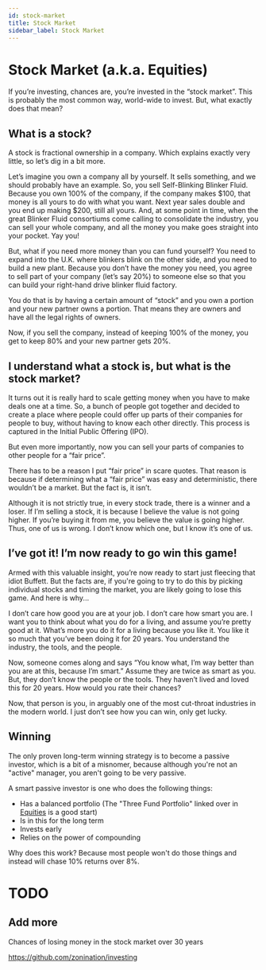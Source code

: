 ```yaml
---
id: stock-market
title: Stock Market
sidebar_label: Stock Market
---
```

# Stock Market (a.k.a. Equities)

If you’re investing, chances are, you’re invested in the “stock market”.  This is probably the most common way, world-wide to invest.  But, what exactly does that mean?

## What is a stock?
A stock is fractional ownership in a company.  Which explains exactly very little, so let’s dig in a bit more.

Let’s imagine you own a company all by yourself.  It sells something, and we should probably have an example.  So, you sell Self-Blinking Blinker Fluid.  Because you own 100% of the company, if the company makes $100, that money is all yours to do with what you want.  Next year sales double and you end up making $200, still all yours.  And, at some point in time, when the great Blinker Fluid consortiums come calling to consolidate the industry, you can sell your whole company, and all the money you make goes straight into your pocket.  Yay you!

But, what if you need more money than you can fund yourself?  You need to expand into the U.K. where blinkers blink on the other side, and you need to build a new plant.  Because you don’t have the money you need, you agree to sell part of your company (let’s say 20%) to someone else so that you can build your right-hand drive blinker fluid factory.  

You do that is by having a certain amount of “stock” and you own a portion and your new partner owns a portion.  That means they are owners and have all the legal rights of owners.

Now, if you sell the company, instead of keeping 100% of the money, you get to keep 80% and your new partner gets 20%.

## I understand what a stock is, but what is the stock market?

It turns out it is really hard to scale getting money when you have to make deals one at a time.  So, a bunch of people got together and decided to create a place where people could offer up parts of their companies for people to buy, without having to know each other directly.  This process is captured in the Initial Public Offering (IPO).  

But even more importantly, now you can sell your parts of companies to other people for a “fair price”.  

There has to be a reason I put “fair price” in scare quotes.  That reason is because if determining what a “fair price” was easy and deterministic, there wouldn’t be a market.  But the fact is, it isn’t.  

Although it is not strictly true, in every stock trade, there is a winner and a loser.  If I’m selling a stock, it is because I believe the value is not going higher.  If you’re buying it from me, you believe the value is going higher.  Thus, one of us is wrong.  I don’t know which one, but I know it’s one of us.

## I’ve got it!  I’m now ready to go win this game!

Armed with this valuable insight, you’re now ready to start just fleecing that idiot Buffett.  But the facts are, if you're going to try to do this by picking individual stocks and timing the market, you are likely going to lose this game.  And here is why...

I don’t care how good you are at your job.  I don’t care how smart you are.  I want you to think about what you do for a living, and assume you’re pretty good at it.  What’s more you do it for a living because you like it.  You like it so much that you’ve been doing it for 20 years.  You understand the industry, the tools, and the people.  

Now, someone comes along and says “You know what, I’m way better than you are at this, because I’m smart.”  Assume they are twice as smart as you.  But, they don’t know the people or the tools.  They haven’t lived and loved this for 20 years.  How would you rate their chances?

Now, that person is you, in arguably one of the most cut-throat industries in the modern world.  I just don’t see how you can win, only get lucky.  

## Winning

The only proven long-term winning strategy is to become a passive investor, which is a bit of a misnomer, because although you're not an "active" manager, you aren't going to be very passive.  

A smart passive investor is one who does the following things:
*  Has a balanced portfolio (The "Three Fund Portfolio" linked over in [Equities](equities.md) is a good start)
*  Is in this for the long term
*  Invests early
*  Relies on the power of compounding

Why does this work?  Because most people won't do those things and instead will chase 10% returns over 8%.

# TODO
## Add more
Chances of losing money in the stock market over 30 years

https://github.com/zonination/investing

